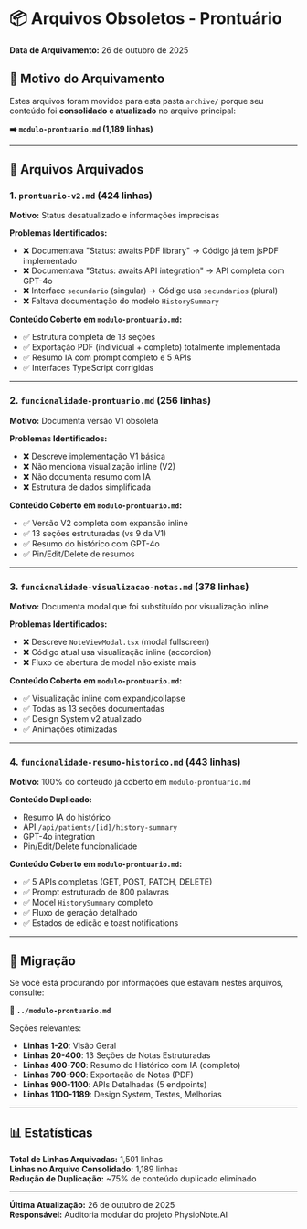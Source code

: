 # 📦 Arquivos Obsoletos - Prontuário

**Data de Arquivamento:** 26 de outubro de 2025

## 📝 Motivo do Arquivamento

Estes arquivos foram movidos para esta pasta `archive/` porque seu conteúdo foi **consolidado e atualizado** no arquivo principal:

**➡️ `modulo-prontuario.md` (1,189 linhas)**

---

## 📄 Arquivos Arquivados

### 1. `prontuario-v2.md` (424 linhas)
**Motivo:** Status desatualizado e informações imprecisas

**Problemas Identificados:**
- ❌ Documentava "Status: awaits PDF library" → Código já tem jsPDF implementado
- ❌ Documentava "Status: awaits API integration" → API completa com GPT-4o
- ❌ Interface `secundario` (singular) → Código usa `secundarios` (plural)
- ❌ Faltava documentação do modelo `HistorySummary`

**Conteúdo Coberto em `modulo-prontuario.md`:**
- ✅ Estrutura completa de 13 seções
- ✅ Exportação PDF (individual + completo) totalmente implementada
- ✅ Resumo IA com prompt completo e 5 APIs
- ✅ Interfaces TypeScript corrigidas

---

### 2. `funcionalidade-prontuario.md` (256 linhas)
**Motivo:** Documenta versão V1 obsoleta

**Problemas Identificados:**
- ❌ Descreve implementação V1 básica
- ❌ Não menciona visualização inline (V2)
- ❌ Não documenta resumo com IA
- ❌ Estrutura de dados simplificada

**Conteúdo Coberto em `modulo-prontuario.md`:**
- ✅ Versão V2 completa com expansão inline
- ✅ 13 seções estruturadas (vs 9 da V1)
- ✅ Resumo do histórico com GPT-4o
- ✅ Pin/Edit/Delete de resumos

---

### 3. `funcionalidade-visualizacao-notas.md` (378 linhas)
**Motivo:** Documenta modal que foi substituído por visualização inline

**Problemas Identificados:**
- ❌ Descreve `NoteViewModal.tsx` (modal fullscreen)
- ❌ Código atual usa visualização inline (accordion)
- ❌ Fluxo de abertura de modal não existe mais

**Conteúdo Coberto em `modulo-prontuario.md`:**
- ✅ Visualização inline com expand/collapse
- ✅ Todas as 13 seções documentadas
- ✅ Design System v2 atualizado
- ✅ Animações otimizadas

---

### 4. `funcionalidade-resumo-historico.md` (443 linhas)
**Motivo:** 100% do conteúdo já coberto em `modulo-prontuario.md`

**Conteúdo Duplicado:**
- Resumo IA do histórico
- API `/api/patients/[id]/history-summary`
- GPT-4o integration
- Pin/Edit/Delete funcionalidade

**Conteúdo Coberto em `modulo-prontuario.md`:**
- ✅ 5 APIs completas (GET, POST, PATCH, DELETE)
- ✅ Prompt estruturado de 800 palavras
- ✅ Model `HistorySummary` completo
- ✅ Fluxo de geração detalhado
- ✅ Estados de edição e toast notifications

---

## 🔄 Migração

Se você está procurando por informações que estavam nestes arquivos, consulte:

**📄 `../modulo-prontuario.md`**

Seções relevantes:
- **Linhas 1-20**: Visão Geral
- **Linhas 20-400**: 13 Seções de Notas Estruturadas
- **Linhas 400-700**: Resumo do Histórico com IA (completo)
- **Linhas 700-900**: Exportação de Notas (PDF)
- **Linhas 900-1100**: APIs Detalhadas (5 endpoints)
- **Linhas 1100-1189**: Design System, Testes, Melhorias

---

## 📊 Estatísticas

**Total de Linhas Arquivadas:** 1,501 linhas  
**Linhas no Arquivo Consolidado:** 1,189 linhas  
**Redução de Duplicação:** ~75% de conteúdo duplicado eliminado

---

**Última Atualização:** 26 de outubro de 2025  
**Responsável:** Auditoria modular do projeto PhysioNote.AI
